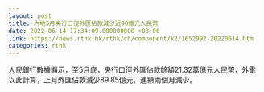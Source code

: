 ```yaml
---
layout: post
title: 內地5月央行口徑外匯佔款減少近90億元人民幣
date: 2022-06-14 17:34:09.000000000 +08:00
link: https://news.rthk.hk/rthk/ch/component/k2/1652992-20220614.htm
categories: rthk
---
```


人民銀行數據顯示，至5月底，央行口徑外匯佔款餘額21.32萬億元人民幣，外電以此計算，上月外匯佔款減少89.85億元，連續兩個月減少。
